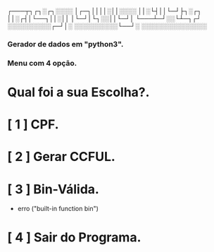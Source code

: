 ┌───┬┐┌┐░┌┐░░░░
│┌─┐││││░││░░░░
││░└┤││└─┘├┐░┌┐
││░┌┤│└──┐││░││
│└─┘│└┐░░││└─┘│
└───┴─┘░░└┴─┐┌┘
░░░░░░░░░░┌─┘│░
░░░░░░░░░░└──┘░
░░░░░░░░░░░░░░░

 

### Gerador de dados em "python3".  

### Menu com 4 opção.
# Qual foi a sua Escolha?.
# [ 1 ] CPF.
# [ 2 ] Gerar CCFUL.
# [  3 ] Bin-Válida.
 - erro ("built-in function bin")
# [  4 ] Sair do Programa.
